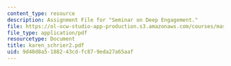 ```yaml
---
content_type: resource
description: Assignment File for "Seminar on Deep Engagement."
file: https://ol-ocw-studio-app-production.s3.amazonaws.com/courses/mas-961-seminar-on-deep-engagement-fall-2004/9d40d8a5188243cdfc879eda27a65aaf_karen_schrier2.pdf
file_type: application/pdf
resourcetype: Document
title: karen_schrier2.pdf
uid: 9d40d8a5-1882-43cd-fc87-9eda27a65aaf
---
```

